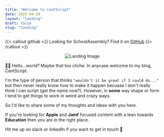 ```yaml
---
title: "Welcome to CantScript"
date: 2025-04-26
layout: "landing"  
draft: false
slug: "landing"
---
```


{{< callout github >}}
Looking for SchoolAssembly? Find it on [GitHub](https://github.com/cantscript/SchoolAssembly)
{{< /callout >}}

<div style="text-align: center;">
    <img src="/img/CantScript_LogoV3.png" alt="Landing Image" style="max-width: 60%; height: auto;">
</div>

👋🏼 Hello...world? Maybe that too cliche. In anycase welcome to my blog, CantScript. 

I'm the type of person that thinks `"wouldn't it be great if I could do..."` but then never really know how to make it happen becuase I don't really think I can script (get the name now?). However, in **some** way shape or form I tend to get things to work in weird and crazy ways. 

So I'd like to share some of my thoughts and ideas with you here. 

If you're looking for **Apple** and **Jamf** focused content with a lean towards **Education** then you are in the right place.

Hit me up on slack or linkedIn if you want to get in touch 🐜 


